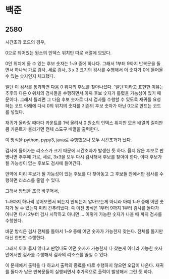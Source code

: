 # 백준

## 2580

시간초과 코드의 경우,

0으로 되어있는 원소의 인덱스 위치만 따로 배열에 모았다.

0인 위치에 올 수 있는 후보 숫자는 1~9 중에 하나다. 그래서 1부터 9까지 반복문을 돌면서 하나씩 가로 검사, 세로 검사, 3 x 3 크기의 검사를 수행해서 이 숫자가 0에 들어올 수 있는 숫자인지 체크했다.

일단 이 검사를 통과하면 다음 0 위치의 후보를 찾아나섰다. '일단'이라고 표현한 이유는 추후의 다른 0 위치의 검사들을 수행하면서 아까 후보 숫자가 틀렸을 가능성이 있기 때문이다. 그래서 틀리면 그 다음 후보 숫자로 다시 검사를 수행할 수 있도록 재귀를 요청하는 코드 아래에 다시 0의 위치의 숫자를 기존의 후보 숫자가 아닌 0으로 만드는 코드를 넣었다.

재귀가 올라갈 때마다 카운트를 1씩 올려서 0 원소의 인덱스 위치만 모은 배열의 길이만큼 카운트가 올라가면 전체 스도구 배열을 출력한다.

이 방식을 python, pypy3, java로 수행했으나 모두 시간초과가 났다.

검사에 들어가는 리소스가 크기 때문에 시간초과가 발생한 듯 하다. 옳지 않은 후보로 판명나면 추후에 가로, 세로, 3x3을 모두 다시 검사해서 후보를 찾아야 한다. 이때 후보가 될 가능성이 없는 후보도 검사에 들어간다.

만약에 미리 후보가 될 가능성이 있는 후보를 다 찾아놓고 그 후보들 안에서만 검사를 수행하면 리소스를 줄일 수 있다.



그래서 방법을 조금 바꾸어서,

1~9까지 하나씩 넣어보면서 되는지 안되는지 알아보는게 아니라 아예 1~9 중에 어떤 숫자가 될 수 있는지 미리 간추려냈다. 즉 이전 방식은 1부터 9까지 1부터 검사를 돌다가 아니면 다시 2부터 검사 시작하고 아니면 ... 이렇게 가능한 숫자가 나올 때 까지 검사를 수행한다.

바꾼 방식은 검사 전체를 돌아서  1~9 중에 어떤 숫자가 가능한지 찾는다. 전체를 돌지만 대신 한번만 수행한다.

그래서 이후 옳지 않다고 판명나도 어떤 숫자가 가능한지 다 찾는게 아니라 가능한 숫자 안에서만 검사를 수행해서 검사의 리소스를 줄일 수 있다.



이 문제에서 출력을 다 하고서 출력의 종료를 따로 수행하지 않으면 오답이 나온다. 재귀를 돌다가 남은 반복문들이 실행되면서 추가적으로 출력이 발생해서 그런 듯 하다.